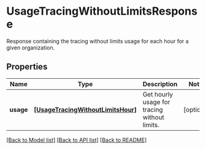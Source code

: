 # UsageTracingWithoutLimitsResponse

Response containing the tracing without limits usage for each hour for a given organization.
## Properties
Name | Type | Description | Notes
------------ | ------------- | ------------- | -------------
**usage** | [**[UsageTracingWithoutLimitsHour]**](UsageTracingWithoutLimitsHour.md) | Get hourly usage for tracing without limits. | [optional] 

[[Back to Model list]](README.md#documentation-for-models) [[Back to API list]](README.md#documentation-for-api-endpoints) [[Back to README]](README.md)


